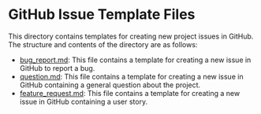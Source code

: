 # GitHub Issue Template Files

This directory contains templates for creating new project issues in GitHub. The structure and contents of the directory are as follows:

* [bug_report.md](bug_report.yaml): This file contains a template for creating a new issue in GitHub to report a bug.
* [question.md](question.yaml): This file contains a template for creating a new issue in GitHub containing a general question about the project.
* [feature_request.md](feature_request.yaml): This file contains a template for creating a new issue in GitHub containing a user story.
